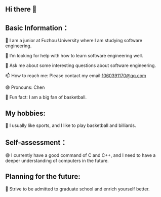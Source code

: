 ## Hi there 👋

Basic Information：
- 
🌱 I am a junior at Fuzhou University where I am studying software engineering.

🤔 I’m looking for help with how to learn software engineering well.

💬 Ask me about some interesting questions about software engineering.

📫 How to reach me: Please contact my email:1060391170@qq.com

😄 Pronouns: Chen

🤔 Fun fact: I am a big fan of basketball. 
 
My hobbies:
- 
🤔 I usually like sports, and I like to play basketball and billiards.

Self-assessment：
- 
😄 I currently have a good command of C and C++, and I need to have a deeper understanding of computers in the future.

Planning for the future:
- 
🌱 Strive to be admitted to graduate school and enrich yourself better.
